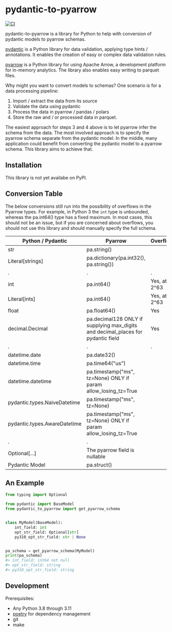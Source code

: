 # pydantic-to-pyarrow

[![CI](https://github.com/simw/pydantic-to-pyarrow/actions/workflows/test.yml/badge.svg?event=push)](https://github.com/simw/pydantic-to-pyarrow/actions/workflows/test.yml)

pydantic-to-pyarrow is a library for Python to help with conversion
of pydantic models to pyarrow schemas.

[pydantic](https://github.com/pydantic/pydantic) is a Python library
for data validation, applying type hints / annotations. It enables
the creation of easy or complex data validation rules.

[pyarrow](https://arrow.apache.org/docs/python/index.html) is a Python library
for using Apache Arrow, a development platform for in-memory analytics. The library
also enables easy writing to parquet files.

Why might you want to convert models to schemas? One scenario is for a data
processing pipeline:

1. Import / extract the data from its source
2. Validate the data using pydantic
3. Process the data in pyarrow / pandas / polars
4. Store the raw and / or processed data in parquet.

The easiest approach for steps 3 and 4 above is to let pyarrow infer
the schema from the data. The most involved approach is to
specify the pyarrow schema separate from the pydantic model. In the middle, many
application could benefit from converting the pydantic model to a
pyarrow schema. This library aims to achieve that.

## Installation

This library is not yet availabe on PyPI.

## Conversion Table

The below conversions still run into the possibility of
overflows in the Pyarrow types. For example, in Python 3
the `int` type is unbounded, whereas the pa.int64() type has a fixed
maximum. In most cases, this should not be an issue, but if you are
concerned about overflows, you should not use this library and
should manually specify the full schema.

Python / Pydantic | Pyarrow | Overflow
--- | --- | ---
str | pa.string() |
Literal[strings] | pa.dictionary(pa.int32(), pa.string())
. | . | .
int | pa.int64() | Yes, at 2^63
Literal[ints] | pa.int64() | Yes, at 2^63
float | pa.float64() | Yes
decimal.Decimal | pa.decimal128 ONLY if supplying max_digits and decimal_places for pydantic field | Yes
. | . | .
datetime.date | pa.date32() |
datetime.time | pa.time64("us") |
datetime.datetime | pa.timestamp("ms", tz=None) ONLY if param allow_losing_tz=True |
pydantic.types.NaiveDatetime | pa.timestamp("ms", tz=None) |
pydantic.types.AwareDatetime | pa.timestamp("ms", tz=None) ONLY if param allow_losing_tz=True |
. | .
Optional[...] | The pyarrow field is nullable |
Pydantic Model | pa.struct() |


## An Example

```py
from typing import Optional

from pydantic import BaseModel
from pydantic_to_pyarrow import get_pyarrow_schema


class MyModel(BaseModel):
    int_field: int
    opt_str_field: Optional[str]
    py310_opt_str_field: str | None


pa_schema = get_pyarrow_schema(MyModel)
print(pa_schema)
#> int_field: int64 not null
#> opt_str_field: string
#> py310_opt_str_field: string
```

## Development

Prerequisites:

- Any Python 3.8 through 3.11
- [poetry](https://github.com/python-poetry/poetry) for dependency management
- git
- make
